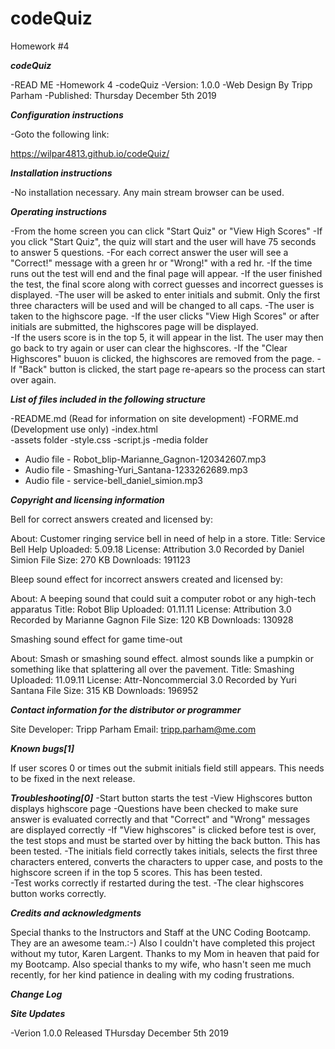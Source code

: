 # codeQuiz
Homework #4


***codeQuiz***

-READ ME 
-Homework 4 
-codeQuiz
-Version: 1.0.0 
-Web Design By Tripp Parham 
-Published: Thursday December 5th 2019

***Configuration instructions***

-Goto the following link:

https://wilpar4813.github.io/codeQuiz/


***Installation instructions***

-No installation necessary. Any main stream browser can be used.

***Operating instructions***

-From the home screen you can click "Start Quiz" or "View High Scores"
    -If you click "Start Quiz", the quiz will start and the user will have 75 seconds to answer 5 questions.
        -For each correct answer the user will see a "Correct!" message with a green hr or "Wrong!" with a red hr.
        -If the time runs out the test will end and the final page will appear.
        -If the user finished the test, the final score along with correct guesses and incorrect guesses is displayed.
          -The user will be asked to enter initials and submit.  Only the first three characters will be used and will be changed to all caps.
          -The user is taken to the highscore page.
    -If the user clicks "View High Scores" or after initials are submitted, the highscores page will be displayed.      
          -If the users score is in the top 5, it will appear in the list.  The user may then go back to try again or user can clear the highscores.
          -If the "Clear Highscores" buuon is clicked, the highscores are removed from the page.
          -If "Back" button is clicked, the start page re-apears so the process can start over again.

***List of files included in the following structure***

-README.md (Read for information on site development) 
-FORME.md  (Development use only)
-index.html  
-assets folder
  -style.css
  -script.js
-media folder
  - Audio file - Robot_blip-Marianne_Gagnon-120342607.mp3
  - Audio file - Smashing-Yuri_Santana-1233262689.mp3
  - Audio file - service-bell_daniel_simion.mp3


***Copyright and licensing information***

Bell for correct answers created and licensed by:

About: Customer ringing service bell in need of help in a store.
Title: Service Bell Help
Uploaded: 5.09.18 
License: Attribution 3.0 
Recorded by Daniel Simion 
File Size: 270 KB 
Downloads: 191123

Bleep sound effect for incorrect answers created and licensed by:

About: A beeping sound that could suit a computer robot or any high-tech apparatus
Title: Robot Blip
Uploaded: 01.11.11 
License: Attribution 3.0 
Recorded by Marianne Gagnon 
File Size: 120 KB 
Downloads: 130928

Smashing sound effect for game time-out

About: Smash or smashing sound effect. almost sounds like a pumpkin or something like that splattering all over the pavement.
Title: Smashing
Uploaded: 11.09.11
License: Attr-Noncommercial 3.0
Recorded by Yuri Santana
File Size: 315 KB
Downloads: 196952

***Contact information for the distributor or programmer***

Site Developer: Tripp Parham Email: tripp.parham@me.com 

***Known bugs[1]***

If user scores 0 or times out the submit initials field still appears.  This needs to be fixed in the next release.

***Troubleshooting[0]***
-Start button starts the test
-View Highscores button displays highscore page
-Questions have been checked to make sure answer is evaluated correctly and that "Correct" and "Wrong" messages are displayed correctly
-If "View highscores" is clicked before test is over, the test stops and must be started over by hitting the back button.  This has been tested.
-The initials field correctly takes initials, selects the first three characters entered, converts the characters to upper case, and posts to the highscore screen if in the top 5 scores.  This has been tested.  
-Test works correctly if restarted during the test.
-The clear highscores button works correctly.


***Credits and acknowledgments***

Special thanks to the Instructors and Staff at the UNC Coding Bootcamp. They are an awesome team.:-) Also I couldn't have completed this project without my tutor, Karen Largent. Thanks to my Mom in heaven that paid for my Bootcamp. Also special thanks to my wife, who hasn't seen me much recently, for her kind patience in dealing with my coding frustrations.

***Change Log***

***Site Updates***

-Verion 1.0.0 Released THursday December 5th 2019